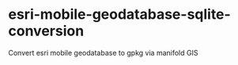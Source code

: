 # esri-mobile-geodatabase-sqlite-conversion
Convert esri mobile geodatabase to gpkg via manifold GIS
